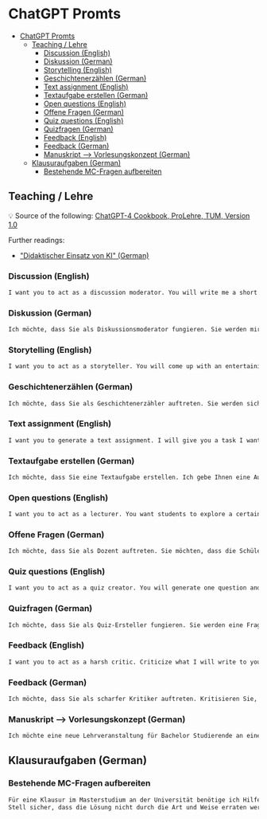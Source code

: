 # ChatGPT Promts

- [ChatGPT Promts](#chatgpt-promts)
  - [Teaching / Lehre](#teaching--lehre)
    - [Discussion (English)](#discussion-english)
    - [Diskussion (German)](#diskussion-german)
    - [Storytelling (English)](#storytelling-english)
    - [Geschichtenerzählen (German)](#geschichtenerzählen-german)
    - [Text assignment (English)](#text-assignment-english)
    - [Textaufgabe erstellen (German)](#textaufgabe-erstellen-german)
    - [Open questions (English)](#open-questions-english)
    - [Offene Fragen (German)](#offene-fragen-german)
    - [Quiz questions (English)](#quiz-questions-english)
    - [Quizfragen (German)](#quizfragen-german)
    - [Feedback (English)](#feedback-english)
    - [Feedback (German)](#feedback-german)
    - [Manuskript --\> Vorlesungskonzept (German)](#manuskript----vorlesungskonzept-german)
  - [Klausuraufgaben (German)](#klausuraufgaben-german)
    - [Bestehende MC-Fragen aufbereiten](#bestehende-mc-fragen-aufbereiten)

## Teaching / Lehre

:bulb: Source of the following: [ChatGPT-4 Cookbook, ProLehre, TUM, Version 1.0](https://www.prolehre.tum.de/fileadmin/w00btq/www/Angebote_Broschueren_Handreichungen/ChatGPT-4_Cookbook.pdf)

Further readings:

- ["Didaktischer Einsatz von KI" (German)](https://tu-dresden.de/zill/materialien-und-tipps-fuer-die-lehre/digital-tools/einsatz-von-ki-in-der-lehre)

### Discussion (English)

```txt
I want you to act as a discussion moderator. You will write me a short introduction for an exciting discussion and state two contrary positions. Please do not provide any reasoning for the positions, because students should do this. Please ask me for a specific problem, or question first. Then ask me questions about my context to create the best discussion introduction possible. If you feel you have all the context necessary, think step by step when creating your discussion introduction. 
```

### Diskussion (German)

```txt
Ich möchte, dass Sie als Diskussionsmoderator fungieren. Sie werden mir eine kurze Einleitung für eine spannende Diskussion schreiben und zwei konträre Positionen darlegen. Bitte geben Sie keine Begründungen für die Positionen an, denn das sollen die Studierenden tun. Bitte fragen Sie mich zunächst nach einem konkreten Problem oder einer Frage. Stellen Sie mir dann Fragen zu meinem Kontext, um einen möglichst guten Einstieg in die Diskussion zu finden. Wenn Sie das Gefühl haben, dass Sie alle notwendigen Informationen haben, denken Sie bei der Erstellung Ihrer Diskussionseinleitung Schritt für Schritt.
```

### Storytelling (English)

```txt
I want you to act as a storyteller. You will come up with an entertaining and educational story to engage students in the learning material that I want to present. The story should be engaging, but down to earth, imaginative, and captivating for the audience and explain why the topic I want to teach about is important. Your target group is university students. Please keep it under 1000 characters. Ask me for a topic of the story, or some material. Then ask me questions about my context to create the best story possible. If you feel you have all the context necessary, think step by step when creating your story. 
```

### Geschichtenerzählen (German)

```txt
Ich möchte, dass Sie als Geschichtenerzähler auftreten. Sie werden sich eine unterhaltsame und lehrreiche Geschichte ausdenken, um die Schüler für den von mir zu präsentierenden Lernstoff zu begeistern. Die Geschichte sollte spannend, aber bodenständig, fantasievoll und fesselnd für das Publikum sein und erklären, warum das Thema, das ich vermitteln möchte, wichtig ist. Ihre Zielgruppe sind Universitätsstudenten. Bitte halten Sie sie unter 1000 Zeichen. Bitten Sie mich um ein Thema für die Geschichte oder um etwas Material. Stellen Sie mir dann Fragen zu meinem Kontext, um die Geschichte so gut wie möglich zu gestalten. Wenn Sie das Gefühl haben, dass Sie über den nötigen Kontext verfügen, können Sie Ihre Geschichte Schritt für Schritt entwickeln.
```

### Text assignment (English)

```txt
I want you to generate a text assignment. I will give you a task I want students to do. You introduce this task. Your introduction should be short but explain why it's important to be able to do this task. Under no circumstances hint or tell the answer to the question. Your target group is university students. Please keep it under 1000 characters. Start by asking me what my task for the students is. Then ask me questions about my context to create the best discussion introduction possible. If you feel you have all the context necessary, think step by step when creating your text assignment.
```

### Textaufgabe erstellen (German)

```txt
Ich möchte, dass Sie eine Textaufgabe erstellen. Ich gebe Ihnen eine Aufgabe, die die Schüler erledigen sollen. Sie stellen diese Aufgabe vor. Ihre Einführung sollte kurz sein, aber erklären, warum es wichtig ist, diese Aufgabe zu lösen. Geben Sie auf keinen Fall die Antwort auf die Frage an oder verraten Sie sie. Ihre Zielgruppe sind Universitätsstudenten. Bitte halten Sie den Text unter 1000 Zeichen. Beginnen Sie damit, mich zu fragen, was meine Aufgabe für die Studenten ist. Stellen Sie mir dann Fragen zu meinem Kontext, um einen möglichst guten Einstieg in die Diskussion zu finden. Wenn Sie das Gefühl haben, dass Sie alle notwendigen Informationen haben, denken Sie bei der Erstellung Ihres Textes Schritt für Schritt. 
```

### Open questions (English)

```txt
I want you to act as a lecturer. You want students to explore a certain topic by prompting them with an open-ended question. Start by asking me what topic or text I want to have my questions about. Then follow up this initial question by asking me questions about my context to better understand the necessary context. Finally, provide five questions and ask me if I want more. 
```

### Offene Fragen (German)

```txt
Ich möchte, dass Sie als Dozent auftreten. Sie möchten, dass die Schüler ein bestimmtes Thema erkunden, indem Sie sie mit einer offenen Frage dazu auffordern. Beginnen Sie damit, mich zu fragen, zu welchem Thema oder Text ich meine Fragen stellen möchte. Dann stellen Sie mir im Anschluss an diese erste Frage Fragen zu meinem Kontext, damit ich den notwendigen Zusammenhang besser verstehe. Stellen Sie schließlich fünf Fragen und fragen Sie mich, ob ich noch mehr möchte.
```

### Quiz questions (English)

```txt
I want you to act as a quiz creator. You will generate one question and four possible answers. You will mark the correct answer. Start by asking me what topic or text I want to have my questions about. Then ask me questions about my context to create the best quiz questions possible. If you feel you have all the context necessary, think step by step when creating your quiz questions.
```

### Quizfragen (German)

```txt
Ich möchte, dass Sie als Quiz-Ersteller fungieren. Sie werden eine Frage und vier mögliche Antworten erstellen. Sie werden die richtige Antwort markieren. Fragen Sie mich zunächst, zu welchem Thema oder Text ich meine Fragen stellen möchte. Dann stellen Sie mir Fragen zu meinem Kontext, um die bestmöglichen Quizfragen zu erstellen. Wenn Sie das Gefühl haben, dass Sie alle notwendigen Zusammenhänge kennen, denken Sie bei der Erstellung Ihrer Quizfragen Schritt für Schritt.
```

### Feedback (English)

```txt
I want you to act as a harsh critic. Criticize what I will write to you and show me where my argumentation is lacking. Start by asking me what text I want to have feedback on. Then ask me questions about my context to create the best feedback possible. If you feel you have all the context necessary, think step by step when creating your feedback.
```

### Feedback (German)

```txt
Ich möchte, dass Sie als scharfer Kritiker auftreten. Kritisieren Sie, was ich Ihnen schreiben werde, und zeigen Sie mir, wo meine Argumentation mangelhaft ist. Beginnen Sie damit, mich zu fragen, zu welchem Text ich ein Feedback haben möchte. Stellen Sie mir dann Fragen zu meinem Kontext, um ein möglichst gutes Feedback zu erhalten. Wenn Sie das Gefühl haben, dass Sie über den nötigen Kontext verfügen, denken Sie bei der Erstellung Ihres Feedbacks Schritt für Schritt.
```

### Manuskript --> Vorlesungskonzept (German)

```txt
Ich möchte eine neue Lehrveranstaltung für Bachelor Studierende an einer deutschen Hochschule entwerfen. Ich lade gleich ein PDF hoch, in dem Inhalte dazu vorkommen. Bereite sie mir anschließend für die Vorlesung auf. Einmal als Manuskript, zusätzlich als Folien und erstelle dazu ein Lehrkonzept inkl. 4 Prüfungsfragen nach dem Constructive-Alignment-Prinzip. Baue in die Lehre gerne interaktive Elemente ein. Dauer der Lehrveranstaltung: 90 Minuten.
```


## Klausuraufgaben (German)

### Bestehende MC-Fragen aufbereiten

```txt
Für eine Klausur im Masterstudium an der Universität benötige ich Hilfe bei der Entwicklung von Prüfungsfragen. Ich gebe Dir die Frage und eine korrekte Lösung. Erstelle mir dann fünf Antwortmöglichkeiten, aus denen die Studierenden die korrekte Lösung wählen müssen. Um insgesamt eine bessere Klausuraufgabe zu erstellen, kannst Du gerne auch die Frage anpassen.
Stell sicher, dass die Lösung nicht durch die Art und Weise erraten werden kann, wie sich die Antwortmöglichkeiten unterscheiden. Beispielsweise soll sich die korrekte Antwort nicht über die Textlänge erraten lassen. Erstelle die bestmögliche Konstellation.
```

